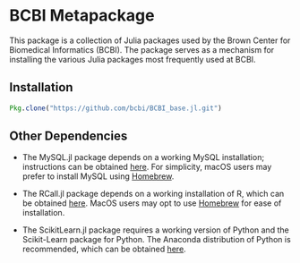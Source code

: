 # BCBI Metapackage
This package is a collection of Julia packages used by the Brown Center for Biomedical Informatics (BCBI). The package serves as a mechanism for installing the various Julia packages most frequently used at BCBI.

## Installation
```julia
Pkg.clone("https://github.com/bcbi/BCBI_base.jl.git")
```

## Other Dependencies
* The MySQL.jl package depends on a working MySQL installation; instructions can be obtained [here](https://dev.mysql.com/doc/refman/5.7/en/installing.html). For simplicity, macOS users may prefer to install MySQL using [Homebrew](https://brew.sh/).

* The RCall.jl package depends on a working installation of R, which can be obtained [here](https://www.r-project.org/). MacOS users may opt to use [Homebrew](https://brew.sh/) for ease of installation.

* The ScikitLearn.jl package requires a working version of Python and the Scikit-Learn package for Python. The Anaconda distribution of Python is recommended, which can be obtained [here](https://www.continuum.io/downloads).


     
